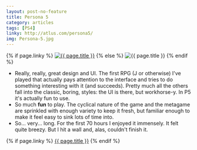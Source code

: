 ```yaml
---
layout: post-no-feature
title: Persona 5
category: articles
tags: [PS4]
linky: http://atlus.com/persona5/
img: Persona-5.jpg
---
```


{% if page.linky %}
<a href="{{page.linky}}">![{{ page.title }}](/images/{{page.img}})</a>
{% else %}
![{{ page.title }}](/images/{{page.img}})
{% endif %}

- Really, really, great design and UI. The first RPG (J or otherwise) I've played that actually pays attention to the interface and tries to do something interesting with it (and succeeds). Pretty much all the others fall into the classic, boring, styles: the UI is there, but workhorse-y. In P5 it's actually fun to use.
- So much **fun** to play. The cyclical nature of the game and the metagame are sprinkled with enough variety to keep it fresh, but familiar enough to make it feel easy to sink lots of time into.
- So... very... long. For the first 70 hours I enjoyed it immensely. It felt quite breezy. But I hit a wall and, alas, couldn't finish it.

{% if page.linky %}
[{{ page.title }}]({{page.linky}})
{% endif %}
